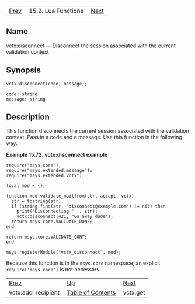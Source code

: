 |     |     |     |
| --- | --- | --- |
| [Prev](lua.ref.vctx_add_recipient)  | 15.2. Lua Functions |  [Next](lua.ref.vctx_get.php) |

<a name="lua.ref.vctx_disconnect"></a>
## Name

vctx:disconnect — Disconnect the session associated with the current validation context

<a name="idp27885456"></a>
## Synopsis

`vctx:disconnect(code, message);`

```
code: string
message: string
```
<a name="idp27888160"></a>
## Description

This function disconnects the current session associated with the validation context. Pass in a code and a message. Use this function in the following way:

<a name="lua.ref.vctx_disconnect.example"></a>

**Example 15.72. vctx:disconnect example**

```
require("msys.core");
require("msys.extended.message");
require("msys.extended.vctx");

local mod = {};

function mod:validate_mailfrom(str, accept, vctx)
  str = tostring(str);
  if (string.find(str, "disconnect@example.com") != nil) then
    print("Disconnecting " .. str);
    vctx:disconnect(421, "Go away dude");
  return msys.core.VALIDATE_DONE;
end

return msys.core.VALIDATE_CONT;
end

msys.registerModule("vctx_disconnect", mod);
```

Because this function is in the `msys.core` namespace, an explicit `require('msys.core')` is not necessary.

|     |     |     |
| --- | --- | --- |
| [Prev](lua.ref.vctx_add_recipient)  | [Up](lua.function.details.php) |  [Next](lua.ref.vctx_get.php) |
| vctx:add_recipient  | [Table of Contents](index) |  vctx:get |
